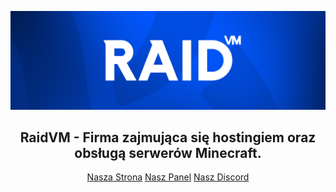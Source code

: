 <img src="https://raw.githubusercontent.com/RaidVM/.github/refs/heads/main/profile/raidvm.png"/><br/>
<h2 align="center">RaidVM - Firma zajmująca się hostingiem oraz obsługą serwerów Minecraft.</h2>
<div align="center">
  <a href="https://raidvm.com">Nasza Strona</a> <a href="https://discord.gg/PhTvpUEZGs">Nasz Panel</a> <a href="https://discord.gg/PhTvpUEZGs">Nasz Discord</a>
</div>

